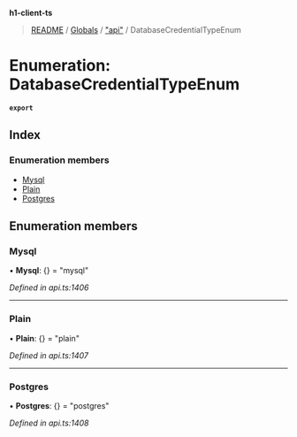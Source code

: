 **h1-client-ts**

> [README](../README.md) / [Globals](../globals.md) / ["api"](../modules/_api_.md) / DatabaseCredentialTypeEnum

# Enumeration: DatabaseCredentialTypeEnum

**`export`** 

## Index

### Enumeration members

* [Mysql](_api_.databasecredentialtypeenum.md#mysql)
* [Plain](_api_.databasecredentialtypeenum.md#plain)
* [Postgres](_api_.databasecredentialtypeenum.md#postgres)

## Enumeration members

### Mysql

•  **Mysql**: {} = "mysql"

*Defined in api.ts:1406*

___

### Plain

•  **Plain**: {} = "plain"

*Defined in api.ts:1407*

___

### Postgres

•  **Postgres**: {} = "postgres"

*Defined in api.ts:1408*
